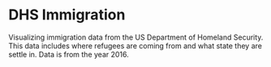 # DHS Immigration

Visualizing immigration data from the US Department of Homeland Security. This data includes where refugees are coming from and what state they are settle in. Data is from the year 2016.


